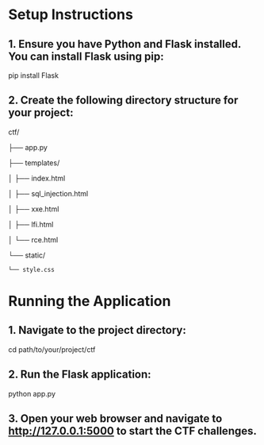# Setup Instructions
## 1. Ensure you have Python and Flask installed. You can install Flask using pip:
   pip install Flask
## 2. Create the following directory structure for your project:
ctf/

├── app.py

├── templates/

│   ├── index.html

│   ├── sql_injection.html

│   ├── xxe.html

│   ├── lfi.html

│   └── rce.html

└── static/

    └── style.css
    
# Running the Application
## 1. Navigate to the project directory:
   cd path/to/your/project/ctf
## 2. Run the Flask application:
   python app.py
## 3. Open your web browser and navigate to http://127.0.0.1:5000 to start the CTF challenges.
